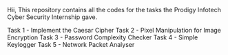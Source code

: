 Hii, 
This repository contains all the codes for the tasks the Prodigy Infotech Cyber Security Internship gave.

Task 1 - Implement the Caesar Cipher
Task 2 - Pixel Manipulation for Image Encryption
Task 3 - Password Complexity Checker
Task 4 - Simple Keylogger
Task 5 - Network Packet Analyser
